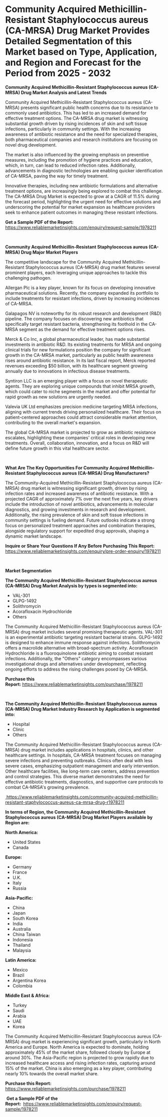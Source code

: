 <p><h1>Community Acquired Methicillin-Resistant Staphylococcus aureus (CA-MRSA) Drug Market Provides Detailed Segmentation of this Market based on Type, Application, and Region and Forecast for the Period from 2025 - 2032</h1></p><p><strong>Community Acquired Methicillin-Resistant Staphylococcus aureus (CA-MRSA) Drug Market Analysis and Latest Trends</strong></p>
<p><p>Community Acquired Methicillin-Resistant Staphylococcus aureus (CA-MRSA) presents significant public health concerns due to its resistance to commonly used antibiotics. This has led to an increased demand for effective treatment options. The CA-MRSA drug market is witnessing substantial growth driven by rising incidences of skin and soft tissue infections, particularly in community settings. With the increasing awareness of antibiotic resistance and the need for specialized therapies, both pharmaceutical companies and research institutions are focusing on novel drug development.</p><p>The market is also influenced by the growing emphasis on preventive measures, including the promotion of hygiene practices and education, which, in turn, can lead to reduced infection rates. Additionally, advancements in diagnostic technologies are enabling quicker identification of CA-MRSA, paving the way for timely treatment. </p><p>Innovative therapies, including new antibiotic formulations and alternative treatment options, are increasingly being explored to combat this challenge. The CA-MRSA Drug Market is expected to grow at a CAGR of 11.5% during the forecast period, highlighting the urgent need for effective solutions and underscoring the potential for market expansion as healthcare providers seek to enhance patient outcomes in managing these resistant infections.</p></p>
<p><strong>Get a Sample PDF of the Report:&nbsp;</strong> <a href="https://www.reliablemarketinsights.com/enquiry/request-sample/1978211?utm_campaign=3430&utm_medium=2&utm_source=Github&utm_content=ia&utm_term=19042025&utm_id=community-acquired-methicillin-resistant-staphylococcus-aureus-ca-mrsa-drug">https://www.reliablemarketinsights.com/enquiry/request-sample/1978211</a></p>
<p>&nbsp;</p>
<p><strong>Community Acquired Methicillin-Resistant Staphylococcus aureus (CA-MRSA) Drug Major Market Players</strong></p>
<p><p>The competitive landscape for the Community Acquired Methicillin-Resistant Staphylococcus aureus (CA-MRSA) drug market features several prominent players, each leveraging unique approaches to tackle this challenging pathogen.</p><p>Allergan Plc is a key player, known for its focus on developing innovative pharmaceutical solutions. Recently, the company expanded its portfolio to include treatments for resistant infections, driven by increasing incidences of CA-MRSA.</p><p>Galapagos NV is noteworthy for its robust research and development (R&D) pipeline. The company focuses on discovering new antibiotics that specifically target resistant bacteria, strengthening its foothold in the CA-MRSA segment as the demand for effective treatment options rises.</p><p>Merck & Co Inc, a global pharmaceutical leader, has made substantial investments in antibiotic R&D. Its existing treatments for MRSA and ongoing clinical trials for new formulations position the company for significant growth in the CA-MRSA market, particularly as public health awareness rises around antibiotic resistance. In its last fiscal report, Merck reported revenues exceeding $50 billion, with its healthcare segment growing annually due to innovations in infectious disease treatments.</p><p>Syntiron LLC is an emerging player with a focus on novel therapeutic agents. They are exploring unique compounds that inhibit MRSA growth, which could cater to niche segments in the market and offer potential for rapid growth as new solutions are urgently needed.</p><p>Valevia UK Ltd emphasizes precision medicine targeting MRSA infections, aligning with current trends driving personalized healthcare. Their focus on patient-centered approaches could attract considerable market attention, contributing to the overall market's expansion.</p><p>The global CA-MRSA market is projected to grow as antibiotic resistance escalates, highlighting these companies' critical roles in developing new treatments. Overall, collaboration, innovation, and a focus on R&D will define future growth in this vital healthcare sector.</p></p>
<p>&nbsp;</p>
<p><strong>What Are The Key Opportunities For Community Acquired Methicillin-Resistant Staphylococcus aureus (CA-MRSA) Drug Manufacturers?</strong></p>
<p><p>The Community-Acquired Methicillin-Resistant Staphylococcus aureus (CA-MRSA) drug market is witnessing significant growth, driven by rising infection rates and increased awareness of antibiotic resistance. With a projected CAGR of approximately 7% over the next five years, key drivers include the introduction of novel antibiotics, advancements in molecular diagnostics, and growing investments in research and development. Additionally, the rising prevalence of skin and soft tissue infections in community settings is fueling demand. Future outlooks indicate a strong focus on personalized treatment approaches and combination therapies, alongside regulatory support for expedited drug approvals, shaping a dynamic market landscape.</p></p>
<p><strong>Inquire or Share Your Questions If Any Before Purchasing This Report:</strong> <a href="https://www.reliablemarketinsights.com/enquiry/pre-order-enquiry/1978211?utm_campaign=3430&utm_medium=2&utm_source=Github&utm_content=ia&utm_term=19042025&utm_id=community-acquired-methicillin-resistant-staphylococcus-aureus-ca-mrsa-drug">https://www.reliablemarketinsights.com/enquiry/pre-order-enquiry/1978211</a></p>
<p>&nbsp;</p>
<p><strong>Market Segmentation</strong></p>
<p><strong>The Community Acquired Methicillin-Resistant Staphylococcus aureus (CA-MRSA) Drug Market Analysis by types is segmented into:</strong></p>
<p><ul><li>VAL-301</li><li>GLPG-1492</li><li>Solithromycin</li><li>Acorafloxacin Hydrochloride</li><li>Others</li></ul></p>
<p><p>The Community Acquired Methicillin-Resistant Staphylococcus aureus (CA-MRSA) drug market includes several promising therapeutic agents. VAL-301 is an experimental antibiotic targeting resistant bacterial strains. GLPG-1492 is designed to enhance immune response against infections. Solithromycin offers a macrolide alternative with broad-spectrum activity. Acorafloxacin Hydrochloride is a fluoroquinolone antibiotic aiming to combat resistant infections. Additionally, the "Others" category encompasses various investigational drugs and alternatives under development, reflecting ongoing efforts to address the rising challenges posed by CA-MRSA.</p></p>
<p><strong>Purchase this Report:&nbsp;</strong><a href="https://www.reliablemarketinsights.com/purchase/1978211?utm_campaign=3430&utm_medium=2&utm_source=Github&utm_content=ia&utm_term=19042025&utm_id=community-acquired-methicillin-resistant-staphylococcus-aureus-ca-mrsa-drug">https://www.reliablemarketinsights.com/purchase/1978211</a></p>
<p>&nbsp;</p>
<p><strong>The Community Acquired Methicillin-Resistant Staphylococcus aureus (CA-MRSA) Drug Market Industry Research by Application is segmented into:</strong></p>
<p><ul><li>Hospital</li><li>Clinic</li><li>Others</li></ul></p>
<p><p>The Community Acquired Methicillin-Resistant Staphylococcus aureus (CA-MRSA) drug market includes applications in hospitals, clinics, and other healthcare settings. In hospitals, CA-MRSA treatment focuses on managing severe infections and preventing outbreaks. Clinics often deal with less severe cases, emphasizing outpatient management and early intervention. Other healthcare facilities, like long-term care centers, address prevention and control strategies. This diverse market demonstrates the need for effective antibiotic treatments, diagnostics, and supportive care protocols to combat CA-MRSA's growing prevalence.</p></p>
<p><a href="https://www.reliablemarketinsights.com/community-acquired-methicillin-resistant-staphylococcus-aureus-ca-mrsa-drug-r1978211?utm_campaign=3430&utm_medium=2&utm_source=Github&utm_content=ia&utm_term=19042025&utm_id=community-acquired-methicillin-resistant-staphylococcus-aureus-ca-mrsa-drug">&nbsp;https://www.reliablemarketinsights.com/community-acquired-methicillin-resistant-staphylococcus-aureus-ca-mrsa-drug-r1978211</a></p>
<p><strong>In terms of Region, the Community Acquired Methicillin-Resistant Staphylococcus aureus (CA-MRSA) Drug Market Players available by Region are:</strong></p>
<p>
    <p> <strong> North America: </strong>
        <ul>
            <li>United States</li>
            <li>Canada</li>
        </ul>
        </p> 
    <p> <strong> Europe: </strong>
        <ul>
            <li>Germany</li>
            <li>France</li>
            <li>U.K.</li>
            <li>Italy</li>
            <li>Russia</li>
        </ul>
        </p> 
    <p> <strong> Asia-Pacific: </strong>
        <ul>
            <li>China</li>
            <li>Japan</li>
            <li>South Korea</li>
            <li>India</li>
            <li>Australia</li>
            <li>China Taiwan</li>
            <li>Indonesia</li>
            <li>Thailand</li>
            <li>Malaysia</li>
        </ul>
        </p> 
    <p> <strong> Latin America: </strong>
        <ul>
            <li>Mexico</li>
            <li>Brazil</li>
            <li>Argentina Korea</li>
            <li>Colombia</li>
        </ul>
        </p> 
    <p> <strong> Middle East & Africa: </strong>
        <ul>
            <li>Turkey</li>
            <li>Saudi</li>
            <li>Arabia</li>
            <li>UAE</li>
            <li>Korea</li>
        </ul>
    </p>
    </p>
<p><p>The Community Acquired Methicillin-Resistant Staphylococcus aureus (CA-MRSA) drug market is experiencing significant growth, particularly in North America and Europe. North America is expected to dominate, holding approximately 45% of the market share, followed closely by Europe at around 30%. The Asia-Pacific region is projected to grow rapidly due to increased healthcare access and rising infection rates, capturing around 15% of the market. China is also emerging as a key player, contributing nearly 10% towards the overall market share.</p></p>
<p><strong>Purchase this Report: </strong><a href="https://www.reliablemarketinsights.com/purchase/1978211?utm_campaign=3430&utm_medium=2&utm_source=Github&utm_content=ia&utm_term=19042025&utm_id=community-acquired-methicillin-resistant-staphylococcus-aureus-ca-mrsa-drug">https://www.reliablemarketinsights.com/purchase/1978211</a></p>
<p>&nbsp;<strong>Get a Sample PDF of the Report:&nbsp;&nbsp;</strong><a href="https://www.reliablemarketinsights.com/enquiry/request-sample/1978211?utm_campaign=3430&utm_medium=2&utm_source=Github&utm_content=ia&utm_term=19042025&utm_id=community-acquired-methicillin-resistant-staphylococcus-aureus-ca-mrsa-drug">https://www.reliablemarketinsights.com/enquiry/request-sample/1978211</a></p>
<p><strong></strong></p>
<p><p></p><p></p><p></p></p>